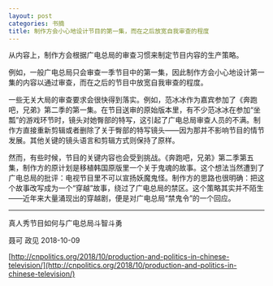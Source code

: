 ```yaml
---
layout: post
categories: 书摘
title: 制作方会小心地设计节目的第一集，而在之后放宽自我审查的程度
---
```


从内容上，制作方会根据广电总局的审查习惯来制定节目内容的生产策略。

例如，一般广电总局只会审查一季节目中的第一集，因此制作方会小心地设计第一集的内容以通过审查，而在之后的节目中放宽自我审查的程度。

一些无关大局的审查要求会很快得到落实。例如，范冰冰作为嘉宾参加了《奔跑吧，兄弟》第二季的第一集。在节目送审的原始版本里，有不少范冰冰在参加“坐瓢”的游戏环节时，镜头对她臀部的特写，这引起了广电总局审查人员的不满。制作方直接重新剪辑或者删除了关于臀部的特写镜头——因为那并不影响节目的情节发展。其他关键的镜头语言和剪辑方式则保持了原样。

然而，有些时候，节目的关键内容也会受到挑战。《奔跑吧，兄弟》第二季第五集，制作方的原计划是移植韩国原版里一个关于鬼魂的故事。这个想法当然遭到了广电总局的批评：电视节目里不可以宣扬妖魔鬼怪。制作方的思路也很明确：把这个故事改写成为一个“穿越”故事，绕过了广电总局的禁区。这个策略其实并不陌生——近年来大量涌现出的穿越剧，便是对广电总局“禁鬼令”的一个回应。

---

真人秀节目如何与广电总局斗智斗勇

聂可 政见 2018-10-09

[http://cnpolitics.org/2018/10/production-and-politics-in-chinese-television/](http://cnpolitics.org/2018/10/production-and-politics-in-chinese-television/)